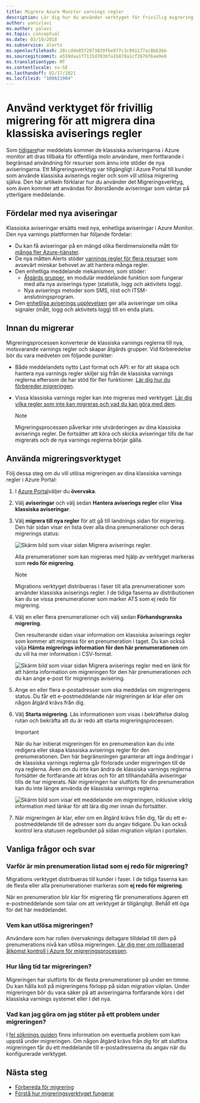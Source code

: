 ```yaml
---
title: Migrera Azure Monitor varnings regler
description: Lär dig hur du använder verktyget för frivillig migrering för att migrera dina klassiska aviserings regler.
author: yanivlavi
ms.author: yalavi
ms.topic: conceptual
ms.date: 03/19/2018
ms.subservice: alerts
ms.openlocfilehash: 28ccdde85f2873839fbe977c3c991177ac8bb3bb
ms.sourcegitcommit: e559daa1f7115d703bfa1b87da1cf267bf6ae9e8
ms.translationtype: MT
ms.contentlocale: sv-SE
ms.lasthandoff: 02/17/2021
ms.locfileid: "100621904"
---
```

# <a name="use-the-voluntary-migration-tool-to-migrate-your-classic-alert-rules"></a>Använd verktyget för frivillig migrering för att migrera dina klassiska aviserings regler

Som [tidigare](../platform/monitoring-classic-retirement.md)har meddelats kommer de klassiska aviseringarna i Azure monitor att dras tillbaka för offentliga moln användare, men fortfarande i begränsad användning för resurser som ännu inte stöder de nya aviseringarna. Ett Migreringsverktyg var tillgängligt i Azure Portal till kunder som använde klassiska aviserings regler och som vill utlösa migrering själva. Den här artikeln förklarar hur du använder det Migreringsverktyg, som även kommer att användas för återstående aviseringar som väntar på ytterligare meddelande.

## <a name="benefits-of-new-alerts"></a>Fördelar med nya aviseringar

Klassiska aviseringar ersätts med nya, enhetliga aviseringar i Azure Monitor. Den nya varnings plattformen har följande fördelar:

- Du kan få aviseringar på en mängd olika flerdimensionella mått för [många fler Azure-tjänster](alerts-metric-near-real-time.md#metrics-and-dimensions-supported).
- De nya måtten Alerts stöder [varnings regler för flera resurser](alerts-metric-overview.md#monitoring-at-scale-using-metric-alerts-in-azure-monitor) som avsevärt minskar behovet av att hantera många regler.
- Den enhetliga meddelande mekanismen, som stöder:
  - [Åtgärds grupper](../platform/action-groups.md), en modulär meddelande funktion som fungerar med alla nya aviserings typer (statistik, logg och aktivitets logg).
  - Nya aviserings metoder som SMS, röst och ITSM-anslutningsprogram.
- Den [enhetliga aviserings upplevelsen](../platform/alerts-overview.md) ger alla aviseringar om olika signaler (mått, logg och aktivitets logg) till en enda plats.

## <a name="before-you-migrate"></a>Innan du migrerar

Migreringsprocessen konverterar de klassiska varnings reglerna till nya, motsvarande varnings regler och skapar åtgärds grupper. Vid förberedelse bör du vara medveten om följande punkter:

- Både meddelandets nytto Last format och API: er för att skapa och hantera nya varnings regler skiljer sig från de klassiska varnings reglerna eftersom de har stöd för fler funktioner. [Lär dig hur du förbereder migreringen](alerts-prepare-migration.md).

- Vissa klassiska varnings regler kan inte migreras med verktyget. [Lär dig vilka regler som inte kan migreras och vad du kan göra med dem](alerts-understand-migration.md#manually-migrating-classic-alerts-to-newer-alerts).

    > [!NOTE]
    > Migreringsprocessen påverkar inte utvärderingen av dina klassiska aviserings regler. De fortsätter att köra och skicka aviseringar tills de har migrerats och de nya varnings reglerna börjar gälla.

## <a name="how-to-use-the-migration-tool"></a>Använda migreringsverktyget

Följ dessa steg om du vill utlösa migreringen av dina klassiska varnings regler i Azure Portal:

1. I [Azure Portal](https://portal.azure.com)väljer du **övervaka**.

1. Välj **aviseringar** och välj sedan **Hantera aviserings regler** eller **Visa klassiska aviseringar**.

1. Välj **migrera till nya regler** för att gå till landnings sidan för migrering. Den här sidan visar en lista över alla dina prenumerationer och deras migrerings status:

    ![Skärm bild som visar sidan Migrera aviserings regler.](media/alerts-using-migration-tool/migration-landing.png "Migrera regler")

    Alla prenumerationer som kan migreras med hjälp av verktyget markeras som **redo för migrering**.

    > [!NOTE]
    > Migrations verktyget distribueras i faser till alla prenumerationer som använder klassiska aviserings regler. I de tidiga faserna av distributionen kan du se vissa prenumerationer som marker ATS som ej redo för migrering.

1. Välj en eller flera prenumerationer och välj sedan **Förhandsgranska migrering**.

    Den resulterande sidan visar information om klassiska aviserings regler som kommer att migreras för en prenumeration i taget. Du kan också välja **Hämta migrerings information för den här prenumerationen** om du vill ha mer information i CSV-format.

    ![Skärm bild som visar sidan Migrera aviserings regler med en länk för att hämta information om migreringen för den här prenumerationen och du kan ange e-post för migrerings avisering.](media/alerts-using-migration-tool/migration-preview.png "Förhandsgranska migrering")

1. Ange en eller flera e-postadresser som ska meddelas om migreringens status. Du får ett e-postmeddelande när migreringen är klar eller om någon åtgärd krävs från dig.

1. Välj **Starta migrering**. Läs informationen som visas i bekräftelse dialog rutan och bekräfta att du är redo att starta migreringsprocessen.

    > [!IMPORTANT]
    > När du har initierat migreringen för en prenumeration kan du inte redigera eller skapa klassiska aviserings regler för den prenumerationen. Den här begränsningen garanterar att inga ändringar i de klassiska varnings reglerna går förlorade under migreringen till de nya reglerna. Även om du inte kan ändra de klassiska varnings reglerna fortsätter de fortfarande att köras och för att tillhandahålla aviseringar tills de har migrerats. När migreringen har slutförts för din prenumeration kan du inte längre använda de klassiska varnings reglerna.

    ![Skärm bild som visar ett meddelande om migreringen, inklusive viktig information med länkar för att lära dig mer innan du fortsätter.](media/alerts-using-migration-tool/migration-confirm.png "Bekräfta start migrering")

1. När migreringen är klar, eller om en åtgärd krävs från dig, får du ett e-postmeddelande till de adresser som du angav tidigare. Du kan också kontrol lera statusen regelbundet på sidan migration vilplan i portalen.

## <a name="frequently-asked-questions"></a>Vanliga frågor och svar

### <a name="why-is-my-subscription-listed-as-not-ready-for-migration"></a>Varför är min prenumeration listad som ej redo för migrering?

Migrations verktyget distribueras till kunder i faser. I de tidiga faserna kan de flesta eller alla prenumerationer markeras som **ej redo för migrering**. 

När en prenumeration blir klar för migrering får prenumerations ägaren ett e-postmeddelande som talar om att verktyget är tillgängligt. Behåll ett öga för det här meddelandet.

### <a name="who-can-trigger-the-migration"></a>Vem kan utlösa migreringen?

Användare som har rollen övervaknings deltagare tilldelad till dem på prenumerations nivå kan utlösa migreringen. [Lär dig mer om rollbaserad åtkomst kontroll i Azure för migreringsprocessen](alerts-understand-migration.md#who-can-trigger-the-migration).

### <a name="how-long-will-the-migration-take"></a>Hur lång tid tar migreringen?

Migreringen har slutförts för de flesta prenumerationer på under en timme. Du kan hålla koll på migreringens förlopp på sidan migration vilplan. Under migreringen bör du vara säker på att aviseringarna fortfarande körs i det klassiska varnings systemet eller i det nya.

### <a name="what-can-i-do-if-i-run-into-a-problem-during-migration"></a>Vad kan jag göra om jag stöter på ett problem under migreringen?

I [fel söknings guiden](alerts-understand-migration.md#common-problems-and-remedies) finns information om eventuella problem som kan uppstå under migreringen. Om någon åtgärd krävs från dig för att slutföra migreringen får du ett meddelande till e-postadresserna du angav när du konfigurerade verktyget.

## <a name="next-steps"></a>Nästa steg

- [Förbereda för migrering](alerts-prepare-migration.md)
- [Förstå hur migreringsverktyget fungerar](alerts-understand-migration.md)
